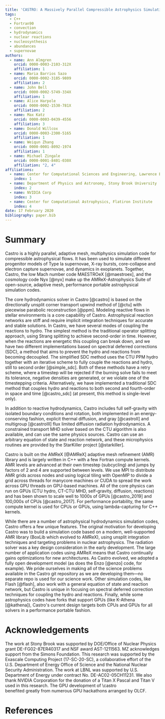 ```yaml
---
title: 'CASTRO: A Massively Parallel Compressible Astrophysics Simulation Code'
tags:
  - C++
  - Fortran90
  - convection
  - hydrodynamics
  - nuclear reactions
  - nucleosynthesis
  - abundances
  - supernovae
authors:
  - name: Ann Almgren
    orcid: 0000-0003-2103-312X
    affiliation: 1
  - name: Maria Barrios Sazo
    orcid: 0000-0002-3185-9809
    affiliation: 2
  - name: John Bell
    orcid: 0000-0002-5749-334X
    affiliation: 1
  - name: Alice Harpole
    orcid: 0000-0002-1530-781X
    affiliation: 2
  - name: Max Katz
    orcid: 0000-0003-0439-4556
    affiliation: 3
  - name: Donald Willcox
    orcid: 0000-0003-2300-5165
    affiliation: 1
  - name: Weiqun Zhang
    orcid: 0000-0001-8092-1974
    affiliation: 1
  - name: Michael Zingale
    orcid: 0000-0001-8401-030X
    affiliation: "2, 4"
affiliations:
  - name: Center for Computational Sciences and Engineering, Lawrence Berkeley National Laboratory
    index: 1
  - name: Department of Physics and Astronomy, Stony Brook University
    index: 2
  - name: NVIDIA Corp
    index: 3
  - name: Center for Computational Astrophysics, Flatiron Institute
    index: 4
date: 17 February 2020
bibliography: paper.bib
---
```


# Summary 
Castro is a highly parallel, adaptive mesh, multiphysics
simulation code for compressible astrophysical flows.  It has been
used to simulate different progenitor models of Type Ia supernovae,
X-ray bursts, core-collapse and electron capture supernovae, and
dynamics in exoplanets.  Together, Castro, the low Mach number code
MAESTROeX [@maestroex], and the cosmology code Nyx [@nyx] make up the
AMReX-Astrophysics Suite of open-source, adaptive mesh, performance
portable astrophysical simulation codes.

The core hydrodynamics solver in Castro [@castro] is based on the
directionally unsplit corner transport upwind method of [@ctu] with
piecewise parabolic reconstruction [@ppm].  Modeling reactive flows in
stellar environments is a core capability of Castro.  Astrophysical
reaction networks are stiff and require implicit integration
techniques for accurate and stable solutions.  In Castro, we have
several modes of coupling the reactions to hydro.  The simplest method
is the traditional operator splitting approach, using Strang splitting
to achieve second-order in time.  However, when the reactions are
energetic this coupling can break down, and we have two different
implementations based on spectral deferred corrections (SDC), a method
that aims to prevent the hydro and reactions from becoming decoupled.  The
simplified SDC method uses the CTU PPM hydro together with an
iterative scheme to fully couple the reactions and hydro, still to
second order [@simple_sdc].  Both of these methods have a retry
scheme, where a timestep will be rejected if the burning solve fails
to meet its tolerance, negative densities are generated, or we violate
one of the timestepping criteria.  Alternatively, we have implemented a
traditional SDC method that couples hydro and reactions to both second
and fourth-order in space and time [@castro_sdc] (at present, this
method is single-level only).

In addition to reactive hydrodynamics, Castro includes full
self-gravity with isolated boundary conditions and rotation, both
implemented in an energy-conserving fashion, explicit thermal
diffusion, and gray [@castroII] and multigroup [@castroIII] flux
limited diffusion radiation hydrodynamics.  A constrained transport
MHD solver based on the CTU algorithm is also available, and can use
the same physics sources.  Castro can use an arbitrary equation of
state and reaction network, and these microphysics routines are
provided by the StarKiller project [@starkiller].

Castro is built on the AMReX [@AMReX] adaptive mesh refinement (AMR)
library and is largely written in C++ with a few Fortran compute
kernels.  AMR levels are advanced at their own timestep (subcycling)
and jumps by factors of 2 and 4 are supported between levels.  We use
MPI to distribute AMR grids across nodes and using logical tiling with
OpenMP to divide a grid across threads for manycore machines or CUDA
to spread the work across GPU threads on GPU-based machines.  All of
the core physics can run on GPUs (CTU hydro, CT-CTU MHD, self-gravity,
diffusion, reactions) and has been shown to scale well to 1000s of
GPUs [@castro_2019] and 100,000s of CPUs [@castro_2017].  For
performance portability, the same compute kernel is used for CPUs or
GPUs, using lambda-capturing for C++ kernels.

While there are a number of astrophysical hydrodynamics simulation codes, Castro
offers a few unique features.  The original motivation for developing
Castro was to build a simulation code based on a modern,
well-supported AMR library (BoxLib which evolved to AMReX), using
unsplit integration techniques and targeting problems in nuclear
astrophysics.  The radiation solver was a key design consideration in
the early development.  The large number of application codes using
AMReX means that Castro continually gains optimizations for new
architectures.  As Castro evolved, we adopted a fully open development
model (as does the Enzo [@enzo] code, for example).  We pride ourselves in
making all of the science problems available in the Castro git repository as
we are developing them—no separate repo is used for our science work.
Other simulation codes, like Flash [@flash], also work with a general equation of
state and reaction network, but Castro is unique in focusing on
spectral deferred correction techniques for coupling the hydro and
reactions.  Finally, while some astrophysics codes have forks that
support GPUs (like K-Athena [@kathena]), Castro's current design targets both
CPUs and GPUs for all solvers in a performance portable fashion.




# Acknowledgements

The work at Stony Brook was supported by DOE/Office of Nuclear Physics
grant DE-FG02-87ER40317 and NSF award AST-1211563.  MZ acknowledges
support from the Simons Foundation.  This research was supported by
the Exascale Computing Project (17-SC-20-SC), a collaborative effort
of the U.S. Department of Energy Office of Science and the National
Nuclear Security Administration.  The work at LBNL was supported by
U.S. Department of Energy under contract No. DE-AC02-05CH11231.  We
also thank NVIDIA Corporation for the donation of a Titan X Pascal and
Titan V used in this research.  The GPU development of \castro\
benefited greatly from numerous GPU hackathons arranged by OLCF.

# References

